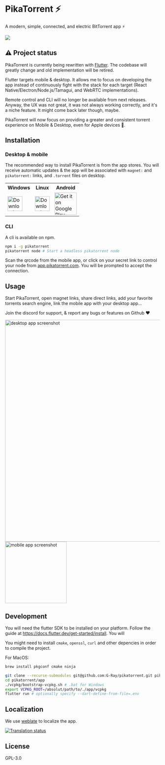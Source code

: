 # PikaTorrent ⚡

A modern, simple, connected, and electric BitTorrent app ⚡

<a href="https://discord.gg/6HxCV4aGdy">
  <img src="https://img.shields.io/badge/Join_us_on_discord-gray?logo=discord" />
</a>

## ⚠️ Project status

PikaTorrent is currently being rewritten with [Flutter](https://flutter.dev/). The codebase will greatly change and old implementation will be retired.

Flutter targets mobile & desktop. It allows me to focus on developing the app instead of continuously fight with the stack for each target (React Native/Electron/Node.js/Tamagui, and WebRTC implementations).

Remote control and CLI will no longer be available from next releases. Anyway, the UX was not great, it was not always working correctly, and it's a niche feature. It might come back later though, maybe.

PikaTorrent will now focus on providing a greater and consistent torrent experience on Mobile & Desktop, even for Apple devices 🤞.

## Installation

### Desktop & mobile

The recommended way to install PikaTorrent is from the app stores. You will receive automatic updates & the app will be associated with `magnet:` and `pikatorrent:` links, and `.torrent` files on desktop.

<table>
  <tr>
    <th>Windows</th>
    <th>Linux</th>
    <th>Android</th>
  </tr>
  <tr>
    <td>
    <a href="https://apps.microsoft.com/store/detail/9N9GJQ9BDJW3?launch=true&mode=mini">
      <picture>
        <source media="(prefers-color-scheme: dark)" srcset="https://get.microsoft.com/images/en-US%20light.svg" />
        <img
          height="48px"
          alt="Download on Windows Store"
          src="https://get.microsoft.com/images/en-US%20dark.svg"
        />
      </picture>
    </a>
    </td>
    <td>
    <a href="https://flathub.org/apps/com.pikatorrent.PikaTorrent">
      <picture>
        <source media="(prefers-color-scheme: dark)" srcset="https://dl.flathub.org/assets/badges/flathub-badge-i-en.png" />
        <img
          height="48px"
          alt="Download on Flathub"
          src='https://dl.flathub.org/assets/badges/flathub-badge-en.png'
        />
      </picture>
    </a>
    </td>
    <td>
    <a href="https://play.google.com/store/apps/details?id=com.gray.pikatorrent&pcampaignid=pcampaignidMKT-Other-global-all-co-prtnr-py-PartBadge-Mar2515-1">
  <img
    height="72px"
    alt="Get it on Google Play"
    src="https://play.google.com/intl/en_us/badges/static/images/badges/en_badge_web_generic.png"
  />
  </a>
  </td>
  </tr>
</table>

### CLI

A cli is available on npm.

```sh
npm i -g pikatorrent
pikatorrent node # Start a headless pikatorrent node
```

Scan the qrcode from the mobile app, or click on your secret link to control your node from [app.pikatorrent.com](https://app.pikatorrent.com).
You will be prompted to accept the connection.

## Usage

Start PikaTorrent, open magnet links, share direct links, add your favorite torrents search engine, link the mobile app with your desktop app...

Join the discord for support, & report any bugs or features on Github :heart:

<picture>
  <source media="(prefers-color-scheme: dark)" srcset="https://www.pikatorrent.com/desktop-dark.webp" />
  <img alt="desktop app screenshot" src="https://www.pikatorrent.com/desktop-light.webp" height="auto" width="720px" />
</picture>

<picture>
  <source media="(prefers-color-scheme: dark)" srcset="https://www.pikatorrent.com/mobile-dark.webp" />
  <img alt="mobile app screenshot" src="https://www.pikatorrent.com/mobile-light.webp" height="auto" width="200px" />
</picture>

## Development

You will need the flutter SDK to be installed on your platform.
Follow the guide at https://docs.flutter.dev/get-started/install.
You will

You might need to install `cmake`, `openssl`, `curl` and other depencies in order
to compile the project.

For MacOS:
```sh
brew install pkgconf cmake ninja
```

```sh
git clone --recurse-submodules git@github.com:G-Ray/pikatorrent.git pikatorrent
cd pikatorrent/app
./vcpkg/bootstrap-vcpkg.sh # .bat for Windows
export VCPKG_ROOT=/absolut/path/to/./app/vcpkg
flutter run # optionally specify --dart-define-from-file=.env
```

## Localization

We use [weblate](https://hosted.weblate.org/engage/pikatorrent/) to localize the app.

<a href="https://hosted.weblate.org/engage/pikatorrent/">
<img src="https://hosted.weblate.org/widget/pikatorrent/translations/multi-auto.svg" alt="Translation status" />
</a>

## License

GPL-3.0
